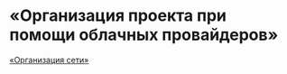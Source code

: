 # «Организация проекта при помощи облачных провайдеров»

[«Организация сети»](https://github.com/loginochka/cloud-project/blob/main/h-1/README.md)